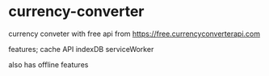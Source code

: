 # currency-converter

currency conveter with free api from https://free.currencyconverterapi.com

features;
cache API
indexDB
serviceWorker

also has offline features
